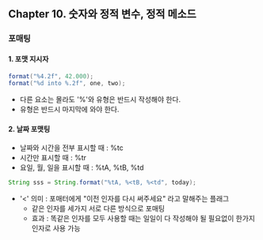 ## Chapter 10. 숫자와 정적 변수, 정적 메소드
### 포매팅
#### 1. 포맷 지시자
```java
format("%4.2f", 42.000);
format("%d into %.2f", one, two);
```
* 다른 요소는 몰라도 '%'와 유형은 반드시 작성해야 한다.
* 유형은 반드시 마지막에 와야 한다.


#### 2. 날짜 포맷팅
* 날짜와 시간을 전부 표시할 때 : %tc
* 시간만 표시할 때 : %tr
* 요일, 월, 일을 표시할 때 : %tA, %tB, %td
```java
String sss = String.format("%tA, %<tB, %<td", today);
```
* '<' 의미 : 포매터에게 "이전 인자를 다시 써주세요" 라고 말해주는 플래그
	* 같은 인자를 세가지 서로 다른 방식으로 포매팅
	* 효과 : 똑같은 인자를 모두 사용할 때는 일일이 다 작성해야 될 필요없이 한가지 인자로 사용 가능
